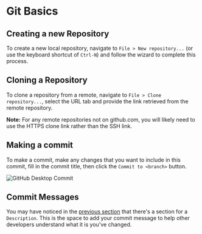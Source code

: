 # Git Basics

## Creating a new Repository

To create a new local repository, navigate to `File > New repository...` (or use
the keyboard shortcut of `Ctrl-N`) and follow the wizard to complete this process.

## Cloning a Repository

To clone a repository from a remote, navigate to `File > Clone repository...`, select the URL tab and provide the link retrieved from the remote repository.

**Note:** For any remote repositories not on github.com, you will likely need to
use the HTTPS clone link rather than the SSH link.

## Making a commit

To make a commit, make any changes that you want to include in this commit, fill
in the commit title, then click the `Commit to <branch>` button.

![GitHub Desktop Commit](../resources/GitHubDesktop/make_commit.png)

## Commit Messages

You may have noticed in the [previous section](#making-a-commit) that there's a
section for a `Description`. This is the space to add your commit message to
help other developers understand what it is you've changed.
